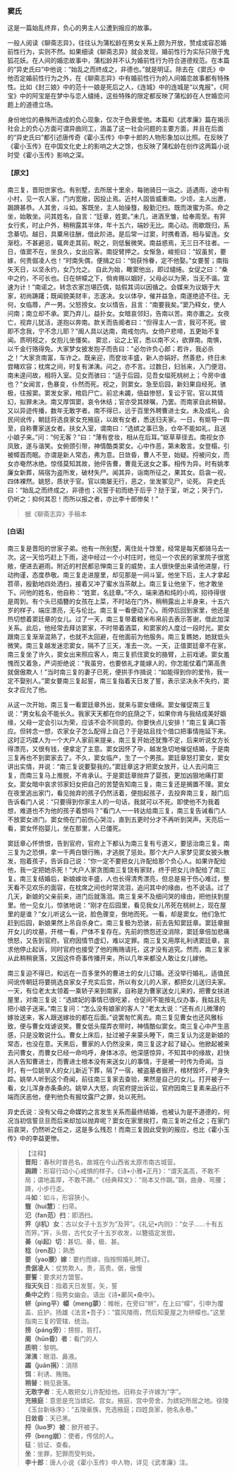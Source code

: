 <script type="text/javascript">
    var head = document.getElementsByTagName('head')[0];
    cssURL = '/public/liao.css';
    linkTag = document.createElement('link');
    linkTag.href = cssURL;
    linkTag.setAttribute('type','text/css');
    linkTag.setAttribute('rel','stylesheet');
    head.appendChild(linkTag);
</script>
### 窦氏

这是一篇始乱终弃，负心的男主人公遭到报应的故事。

一般人阅读《聊斋志异》，往往认为蒲松龄在男女关系上颇为开放，赞成或容忍婚前性行为，实则不然。如果细读《聊斋志异》就会发现，婚前性行为实际只限于鬼狐花妖。在人间的婚恋故事中，蒲松龄并不认为婚前性行为符合道德规范。在本篇的“异史氏曰”中他说：“始乱之而终成之，非德也。”就是明证。除去在《窦氏》中他否定婚前性行为之外，在《聊斋志异》中有婚前性行为的人间婚恋故事都有特殊性。比如《封三娘》中的范十一娘是死后之人，《连城》中的连城是“以鬼报”，《阿宝》中的阿宝是在梦中与恋人缱绻，这些特殊的限定都反映了蒲松龄在人世婚恋问题上的道德立场。

身份地位的悬殊所造成的负心现象，仅次于色衰爱弛。本篇和《武孝廉》篇在揭示社会上的负心方面可谓异曲同工，涵盖了这一社会问题的主要方面，并且在后面的“异史氏曰”都引述唐传奇《霍小玉传》中李十郎的人物形象加以比照。在反映了《霍小玉传》在中国文化史上的影响之大之馀，也反映了蒲松龄在创作这两篇小说时受《霍小玉传》影响之深。

#### 【原文】
<section>
南三复，晋阳世家也。有别墅，去所居十里余，每驰骑日一诣之。适遇雨，途中有小村，见一农人家，门内宽敞，因投止焉。近村人固皆威重南。少顷，主人出邀，跼蹐甚恭。人其舍，斗如。客既坐，主人始操篲，殷勤氾扫。既而泼蜜为茶。命之坐，始敢坐。问其姓名，自言：“廷章，姓窦。”未几，进酒烹雏，给奉周至。有笄女行炙，时止户外，稍稍露其半体，年十五六，端妙无比。南心动。雨歇既归，系念綦切。越日，具粟帛往酬，借此阶进。是后常一过窦，时携肴酒，相与留连。女渐稔，不甚避忌，辄奔走其前。睨之，则低鬟微笑。南益惑焉，无三日不往者。一日，值窦不在，坐良久，女出应客。南捉臂押之。女惭急，峻拒曰：“奴虽贫，要嫁，何贵倔凌人也！”时南失偶，便揖之曰：“倘获怜眷，定不他娶。”女要誓；南指矢天日，以坚永约，女乃允之。
自此为始，瞰窦他出，即过缱绻。女促之曰：“桑中之约，不可长也。日在帡幪之下，倘肯赐以姻好，父母必以为荣，当无不谐。宜速为计！”南诺之。转念农家岂堪匹偶，姑假其词以因循之。会媒来为议姻于大家，初尚踌躇；既闻貌美财丰，志遂决。女以体孕，催并益急，南遂绝迹不往。无何，女临蓐，产一男。父怒搒女。女以情告，且言：“南要我矣。”窦乃释女，使人问南；南立却不承。窦乃弃儿，益扑女。女暗哀邻妇，告南以苦。南亦置之。女夜亡，视弃儿犹活，遂抱以奔南。款关而告阍者曰：“但得主人一言，我可不死。彼即不念我，宁不念儿耶？”阍人具以达南，南戒勿内。女倚户悲啼，五更始不复闻。质明视之，女抱儿坐僵矣。
窦忿，讼之上官，悉以南不义，欲罪南。南惧，以千金行赂得免。大家梦女披发抱子而告曰：“必勿许负心郎；若许，我必杀之！”大家贪南富，车许之。既亲迎，而奁妆丰盛，新人亦娟好。然善悲，终日未尝睹欢容；枕席之间，时复有涕洟。问之，亦不言。过数日，妇翁来，入门便泪，南未遑问故，相将入室。见女而骇曰：“适于后园，见吾女缢死桃树上；今房中谁也？”女闻言，色暴变，仆然而死。视之，则窦女。急至后园，新妇果自经死。骇极，往报窦。窦发女家，棺启尸亡。前忿未蠲，倍益惨怒，复讼于官。官以其情幻，拟罪未决。南又厚饵窦，哀令休结；官亦受其赇嘱，乃罢。而南家自此稍替。又以异迹传播，数年无敢字者。南不得已，远于百里外聘曹进士女。未及成礼，会民间讹传，朝廷将选良家女充掖庭，以故有女者，悉送归夫家。一日，有妪导一舆至，自称曹家送女者。扶女入室，谓南曰：“选嫔之事已急，仓卒不能如礼，且送小娘子来。”问：“何无客？”曰：“薄有奁妆，相从在后耳。”妪草草径去。南视女亦凤致，遂与谐笑。女俯颈引带，神情酷类窦女。心中作恶，第未敢言。女登榻，引被幛首而眠。亦谓是新人常态，弗为意。日敛昏，曹人不至，始疑。捋被问女，而女亦奄然冰绝。惊怪莫知其故，驰伻告曹，曹竟无送女之事。相传为异。时有姚孝廉女新葬，隔宿为盗所发，破材失尸。闻其异，诣南所征之，果其女。启衾一视，四体裸然。姚怒，质状于官。官以南屡无行，恶之，坐发冢见尸，论死。
异史氏曰：“始乱之而终成之，非德也；况誓于初而绝于后乎？挞于室，听之；哭于门，仍听之：抑何其忍！而所以报之者，亦比李十郎惨矣！”

</section>

> 据《聊斋志异》手稿本

#### [白话]
<aside>

南三复是晋阳的世家子弟。他有一所别墅，离住处十馀里，经常是每天都骑马去一次。这一天恰巧赶上下雨，途中经过一个小村庄时，他见一个农民的家里院子很宽敞，便进去避雨。附近的村民都忌惮南三复的威势，主人很快便出来请他进屋，行动拘谨，态度恭敬。南三复走进屋里，却见那是一间斗室。他坐下后，主人才拿起笤帚，殷勤地四处洒扫，接着又冲了蜜水当茶献上。南三复让他坐下，他才敢坐下。问他的姓名，他自称：“姓窦，名廷章。”不久，端来酒和炖的小鸡，招待得很是周到。有个头已插簪的女孩在上菜，不时站在门外，稍稍露出上半身来，十五六岁的样子，端庄漂亮，无与伦比。南三复一看便动了心。雨停后回到家里，他还是热切想着窦廷章的女儿。过了一天，南三复带着粮米布帛前去表示答谢，借此加深关系。此后，他经常去拜访窦家，不时带着酒菜，和窦家的人度过一段时光。窦女跟南三复渐渐混熟了，也就不太回避，在他面前为他服务。南三复瞧她，她就低头微笑。南三复越发迷恋窦女，隔不了三天，准去一次。一天，正值窦廷章不在家，南三复坐了许久，窦女出来照应客人，南三复抓住窦女的胳臂，上前戏谑。窦女羞愧而又着急，严词拒绝说：“我虽穷，也要依礼才能嫁人的，你怎能仗着门第高贵就倨傲欺人！”当时南三复的妻子已死，便拱手作揖说：“如能得到你的爱怜，我一定不娶别人。”窦女要南三复起誓，南三复指着天日发了誓，表示坚决永不失约，窦女才应允了他。

从这一次开始，南三复一看窦廷章外出，就来与窦女缠绵。窦女催促南三复说：“男女私会不能长久。我家天天都在你的庇荫之下，如果你肯与我结成美好姻缘，父母一定会引以为荣，应该不会不同意的。你要快点儿安排！”南三复满口答应。但转念一想，农家女子怎么配得上自己？于是姑且找个借口把事情拖延下来。这时正巧媒人为一个大户人家前来提亲，南三复开始还犹豫不定，后来听说女方长得漂亮，又很有钱，便拿定了主意。窦女因怀了孕，越发急切地催促结婚，于是南三复再也不到窦家去了。不久，窦女临产，生了一个男孩。窦廷章怒打窦女，窦女讲出实情，并说：“南三复说要娶我的。”窦廷章这才把窦女放开，让人去问南三复，而南三复马上推脱，不肯承认。于是窦廷章抛弃了婴孩，更加凶狠地痛打窦女。窦女暗中哀求邻家妇女把自己的苦楚告知南三复，南三复还是搁置不理。窦女在夜里逃出家门，看见抛弃的孩子仍然活着，便抱起孩子，去投奔南三复，敲门后告诉看门人说：“只要得到你家主人的一句话，我就可以不死。即使他不为我着想，难道也不为他的孩子着想吗？”看门人一一转达给南三复，南三复告诫看门人不放窦女进门。窦女倚在门前伤心哭泣，直到五更时分才不再听到哭声。天亮后一看，窦女怀抱婴儿，坐在那里，人已僵死。

窦廷章心怀愤恨，告到官府，官府上下都认为南三复有亏道义，要惩治南三复。南三复为之恐惧，拿一千两白银行贿，才逃脱了惩处。那个大户人家梦见窦女披头散发，抱着孩子，告诉自己说：“你一定不要把女儿许配给那个负心人。如果许配给他，我一定把她杀死！”大户人家贪图南三复饶有家财，终于把女儿许配给了南三复。南三复结婚后，新娘嫁妆丰盛，人也长得清秀漂亮，但总是易于伤心难过，整天看不见欢乐的面容，在枕席之间也时常流泪，追问其中的缘由，也不说话。过了几天，新娘的父亲前来，进门后就落泪。南三复来不及细问哭的缘由，把他扶到屋里。他一见女儿，惊骇地说：“刚才在后园里，看见我女儿吊死在桃树上，现在屋里的是谁？”女儿听这么一说，脸色骤变，倒地而死。一看，却是窦女。他们急忙赶到后园，新娘果然上吊自杀身亡。南三复极为恐骇，前去告知窦廷章。窦廷章掘开女儿的坟墓，开棺一看，尸体不复存在。先前的愤怨还没消除，窦廷章倍加悲痛愤怒，又告到官府。官府因情节虚幻，难以定罪。南三复又用厚礼利诱窦廷章，哀求他停止起诉，同时官府也接受了他的贿赂请托，这才没有追究。然而，南三复家从此稍稍衰落，又因这件奇事传播开来，所以几年来都没人敢让女儿嫁他。

南三复迫不得已，和远在一百多里外的曹进士的女儿订婚。还没举行婚礼，适值民间讹传朝廷将要挑选良家女子充实后宫，所以有女儿的人家，都把女儿送归夫家。一天，有位老太太领着一乘轿子来到南家，自称是为曹家送女儿来的，把曹女扶进屋里，对南三复说：“选嫔妃的事情已很吃紧，仓促间不能按礼仪办事，我姑且先把小娘子送来。”南三复问：“怎么没有娘家的客人？”老太太说：“还有点儿微薄的嫁妆送来，客人跟送嫁妆的都在后面。”说罢匆忙离去。南三复见曹女也还风雅标致，便与曹女戏谑说笑。曹女低头摆弄衣带时，神情酷似窦女。南三复心中产生恶感，只是没敢说什么。曹女上床后，扯过被子来蒙头睡下，南三复认为这是新娘的常态，也没在意。天黑后，曹家的人仍然没来，南三复这才起了疑心。他掀起被来去问曹女，而曹女已经一命呜呼，身体冰凉。他深感惊异，不知其中的缘故，赶快派人告知曹进士，而曹进士根本没有来送女儿的事情，于是被一时传为奇闻。当时，有一位姚举人的女儿新近下葬，隔了一宿，被盗墓者掘开，棺材毁坏，尸身失踪。姚举人听到这个奇闻，前往南三复家去查验，果然是自己的女儿。打开被子一看，女儿浑身赤条条的。姚举人大怒，向官府提出诉讼，官府因南三复素来品行不端而厌恶他，便判他负有掘坟露尸之罪，处以死刑。

异史氏说：没有父母之命媒妁之言发生关系而最终结婚，也被认为是不道德的，何况当初信誓旦旦而后来却加以抛弃呢？窦女在家里挨打，南三复听之任之；在家门前哀哭，仍然听之任之，这是多么残忍！而南三复因此受到的报应，也比《霍小玉传》中的李益更惨。

</aside>

> 【注释】  
<b>晋阳</b>：春秋时普邑名，故城在今山西省太原市南古城营。  
<b>跼蹐</b>：形容行动小心戒惧的样子。《诗•小雅•正月》：“谓天盖高，不敢不局；谓地盖厚，不敢不蹐。”《经典释文》：“局本又作跼。”跼，曲身、弯腰；蹐，小步行走。  
<b>斗如</b>：如斗，形容狭小。  
<b>篲（hui慧）</b>：扫帚。  
<b>氾（fan范）扫</b>：即洒扫。  
<b>笄（jI机）女</b>：古以女子十五岁为“及笄”。《礼记•内则》：“女子……十有五而笄。”笄，头辔，古代女子十五岁收发，以簪插定发辔。  
<b>綦（qi起）切</b>：甚切。綦，极、甚。  
<b>稔（ren忍）</b>：熟悉  
<b>要（yao腰）嫁</b>：要约而嫁，指按照婚礼聘订。  
<b>贵倨凌人</b>：仗势欺人。贵，高贵。倨，傲慢  
<b>要誓</b>：要求对方盟誓。  
<b>指天矢日</b>：指着天日发誓。矢，誓  
<b>桑中之约</b>：指男女幽会。语出《诗•鄘风•桑中》。  
<b>帡（ping平）幪（meng蒙）</b>：帷帐，在旁曰“帡”，在上曰“幪”，引申为覆盖、庇护。扬雄《法言•吾子》：“震风陵雨，然后知夏屋之为帡幪也。”这里指南三复的管辖、统治。  
<b>搒（páng旁）</b>：搒掠，笞打。  
<b>阍（hūn昏）者</b>：看门的人  
<b>质明</b>：黎明。  
<b>涕洟</b>：眼泪、鼻液。  
<b>蠲（juān捐）</b>：消除  
<b>饵</b>：利诱、贿赂。  
<b>稍替</b>：稍见衰落。  
<b>无敢字者</b>：无人敢把女儿许配给他。旧称女子许嫁为“字”。  
<b>充掖庭</b>：意思是充当嫔妃、宫女。掖庭，宫中旁舍，为嫔妃所居之地。徐陵《玉台新咏序》：“五陵豪族，充选掖庭；四姓良家，驰名永巷。”  
<b>日敛昏</b>：天已黑。  
<b>捋（luo罗）被</b>：掀开被子。  
<b>伻（beng崩）</b>：使者，传信的人。  
<b>征</b>：验证、查看。  
<b>坐</b>：坐罪，犯罪而受判处。  
<b>李十郎</b>：唐人小说《霍小玉传》中人物，详见《武孝廉》注。  

